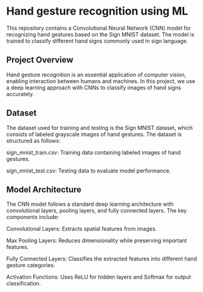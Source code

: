 # Hand gesture recognition using ML

This repository contains a Convolutional Neural Network (CNN) model for recognizing hand gestures based on the Sign MNIST dataset. The model is trained to classify different hand signs commonly used in sign language.

## Project Overview

Hand gesture recognition is an essential application of computer vision, enabling interaction between humans and machines. In this project, we use a deep learning approach with CNNs to classify images of hand signs accurately.

## Dataset

The dataset used for training and testing is the Sign MNIST dataset, which consists of labeled grayscale images of hand gestures. The dataset is structured as follows:

sign_mnist_train.csv: Training data containing labeled images of hand gestures.

sign_mnist_test.csv: Testing data to evaluate model performance.

## Model Architecture

The CNN model follows a standard deep learning architecture with convolutional layers, pooling layers, and fully connected layers. The key components include:

Convolutional Layers: Extracts spatial features from images.

Max Pooling Layers: Reduces dimensionality while preserving important features.

Fully Connected Layers: Classifies the extracted features into different hand gesture categories.

Activation Functions: Uses ReLU for hidden layers and Softmax for output classification.
